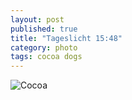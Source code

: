 ```yaml
---
layout: post
published: true
title: "Tageslicht 15:48"
category: photo
tags: cocoa dogs
---
```


![Cocoa](http://31.media.tumblr.com/bcfed3cda4055ff17b12138f91b50604/tumblr_mv8shfFgjB1rive1ro1_500.jpg)
